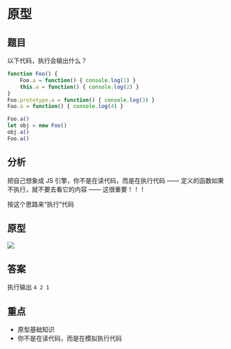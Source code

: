 # 原型

## 题目

以下代码，执行会输出什么？

```js
function Foo() {
    Foo.a = function() { console.log(1) }
    this.a = function() { console.log(2) }
}
Foo.prototype.a = function() { console.log(3) }
Foo.a = function() { console.log(4) }

Foo.a()
let obj = new Foo()
obj.a()
Foo.a()
```

## 分析

把自己想象成 JS 引擎，你不是在读代码，而是在执行代码 —— 定义的函数如果不执行，就不要去看它的内容 —— 这很重要！！！

按这个思路来“执行”代码

## 原型

![](https://cdn.jsdelivr.net/gh/ailee945/picGo/img/202203270939462.png)

## 答案

执行输出 `4 2 1`

## 重点

- 原型基础知识
- 你不是在读代码，而是在模拟执行代码
